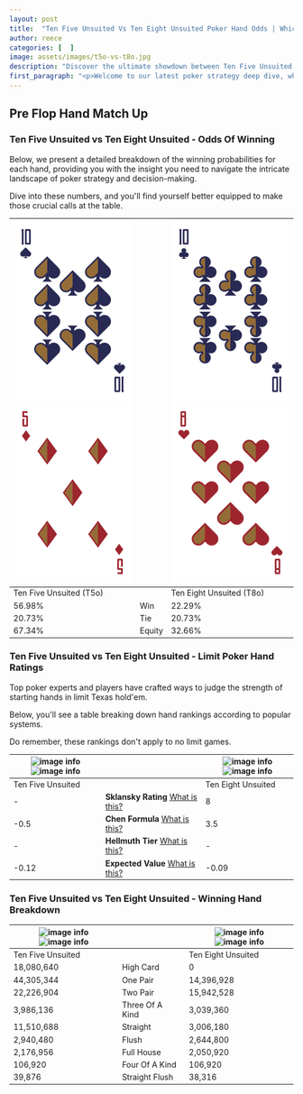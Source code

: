 ```yaml
---
layout: post
title:  "Ten Five Unsuited Vs Ten Eight Unsuited Poker Hand Odds | Which Is The Better Hand In Poker? A Complete Guide"
author: reece
categories: [  ]
image: assets/images/t5o-vs-t8o.jpg
description: "Discover the ultimate showdown between Ten Five Unsuited and Ten Eight Unsuited in poker! Uncover the odds, strategies, and scenarios where one hand triumphs over the other. Get ready to up your poker game with this thrilling analysis."
first_paragraph: "<p>Welcome to our latest poker strategy deep dive, where we're pitting two distinct hands against each other in a high-stakes showdown: Ten Five Unsuited vs Ten Eight Unsuited.</p><p>In the dynamic world of poker, every decision counts, and knowing which hand holds the upper hand is key to your success at the table.</p><p>In this article, we'll dissect these two hands, explore the scenarios where one dominates the other, and equip you with the knowledge to make strategic choices that can tip the odds in your favor.</p><p>Get ready to unravel the intriguing dynamics of these poker hands and elevate your game to new heights.</p>"
---
```




[comment]: # (sp0)

## Pre Flop Hand Match Up

<div class="table hand-ratings" markdown="1"> 



### Ten Five Unsuited vs Ten Eight Unsuited - Odds Of Winning

Below, we present a detailed breakdown of the winning probabilities for each hand, providing you with the insight you need to navigate the intricate landscape of poker strategy and decision-making. 

Dive into these numbers, and you'll find yourself better equipped to make those crucial calls at the table.


    
| ![image info](assets/images/hand1/t.png) ![image info](assets/images/hand1/5o.png) |  | ![image info](assets/images/hand2/t.png) ![image info](assets/images/hand2/8o.png) |
| -------- | -------- | -------- |
| Ten Five Unsuited (T5o) |  | Ten Eight Unsuited (T8o) |
| 56.98% | Win | 22.29% |
| 20.73% | Tie | 20.73% |
| 67.34% | Equity | 32.66% |




[comment]: # (sp1)



### Ten Five Unsuited vs Ten Eight Unsuited - Limit Poker Hand Ratings

Top poker experts and players have crafted ways to judge the strength of starting hands in limit Texas hold'em. 

Below, you'll see a table breaking down hand rankings according to popular systems. 

Do remember, these rankings don't apply to no limit games.


    
| ![image info](https://www.riverpairs.com/assets/images/hand1/t.png) ![image info](https://www.riverpairs.com/assets/images/hand1/5o.png) |  | ![image info](https://www.riverpairs.com/assets/images/hand2/t.png) ![image info](https://www.riverpairs.com/assets/images/hand2/8o.png) |
| -------- | -------- | -------- |
| Ten Five Unsuited |  | Ten Eight Unsuited |
| - | **Sklansky Rating** [What is this?](/sklansky-rating-explained) | 8 |
| -0.5 | **Chen Formula** [What is this?](/chen-formula-explained) | 3.5 |
| - | **Hellmuth Tier** [What is this?](/Hellmuth-tier-explained) | - |
| -0.12 | **Expected Value** [What is this?](/expected-value-explained) | -0.09 |




[comment]: # (sp2)



### Ten Five Unsuited vs Ten Eight Unsuited - Winning Hand Breakdown


    
| ![image info](https://www.riverpairs.com/assets/images/hand1/t.png) ![image info](https://www.riverpairs.com/assets/images/hand1/5o.png) |  | ![image info](https://www.riverpairs.com/assets/images/hand2/t.png) ![image info](https://www.riverpairs.com/assets/images/hand2/8o.png) |
| -------- | -------- | -------- |
| Ten Five Unsuited |  | Ten Eight Unsuited |
| 18,080,640 | High Card | 0 |
| 44,305,344 | One Pair | 14,396,928 |
| 22,226,904 | Two Pair | 15,942,528 |
| 3,986,136 | Three Of A Kind | 3,039,360 |
| 11,510,688 | Straight | 3,006,180 |
| 2,940,480 | Flush | 2,644,800 |
| 2,176,956 | Full House | 2,050,920 |
| 106,920 | Four Of A Kind | 106,920 |
| 39,876 | Straight Flush | 38,316 |




[comment]: # (sp3)



</div>

[comment]: # (sp4)



[comment]: # (sp5)

